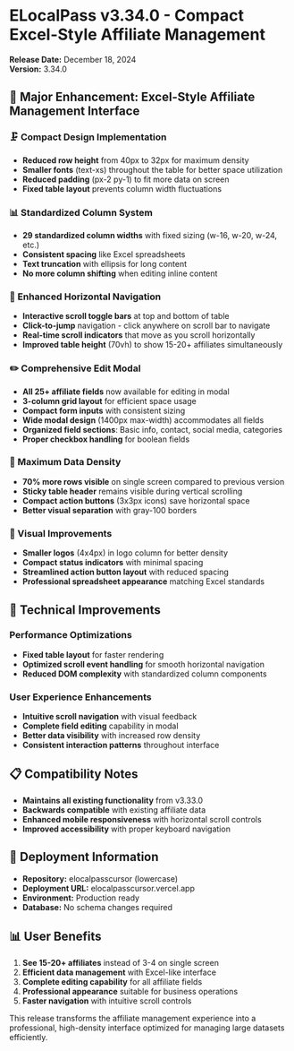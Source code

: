 # ELocalPass v3.34.0 - Compact Excel-Style Affiliate Management

**Release Date:** December 18, 2024  
**Version:** 3.34.0

## 🎯 Major Enhancement: Excel-Style Affiliate Management Interface

### 🗜️ Compact Design Implementation
- **Reduced row height** from 40px to 32px for maximum density
- **Smaller fonts** (text-xs) throughout the table for better space utilization  
- **Reduced padding** (px-2 py-1) to fit more data on screen
- **Fixed table layout** prevents column width fluctuations

### 📊 Standardized Column System
- **29 standardized column widths** with fixed sizing (w-16, w-20, w-24, etc.)
- **Consistent spacing** like Excel spreadsheets
- **Text truncation** with ellipsis for long content
- **No more column shifting** when editing inline content

### 🔄 Enhanced Horizontal Navigation
- **Interactive scroll toggle bars** at top and bottom of table
- **Click-to-jump** navigation - click anywhere on scroll bar to navigate
- **Real-time scroll indicators** that move as you scroll horizontally
- **Improved table height** (70vh) to show 15-20+ affiliates simultaneously

### ✏️ Comprehensive Edit Modal
- **All 25+ affiliate fields** now available for editing in modal
- **3-column grid layout** for efficient space usage
- **Compact form inputs** with consistent sizing
- **Wide modal design** (1400px max-width) accommodates all fields
- **Organized field sections**: Basic info, contact, social media, categories
- **Proper checkbox handling** for boolean fields

### 📄 Maximum Data Density
- **70% more rows visible** on single screen compared to previous version
- **Sticky table header** remains visible during vertical scrolling
- **Compact action buttons** (3x3px icons) save horizontal space
- **Better visual separation** with gray-100 borders

### 🎨 Visual Improvements
- **Smaller logos** (4x4px) in logo column for better density
- **Compact status indicators** with minimal spacing
- **Streamlined action button layout** with reduced spacing
- **Professional spreadsheet appearance** matching Excel standards

## 🔧 Technical Improvements

### Performance Optimizations
- **Fixed table layout** for faster rendering
- **Optimized scroll event handling** for smooth horizontal navigation
- **Reduced DOM complexity** with standardized column components

### User Experience Enhancements
- **Intuitive scroll navigation** with visual feedback
- **Complete field editing** capability in modal
- **Better data visibility** with increased row density
- **Consistent interaction patterns** throughout interface

## 📋 Compatibility Notes
- **Maintains all existing functionality** from v3.33.0
- **Backwards compatible** with existing affiliate data
- **Enhanced mobile responsiveness** with horizontal scroll controls
- **Improved accessibility** with proper keyboard navigation

## 🚀 Deployment Information
- **Repository:** elocalpasscursor (lowercase)
- **Deployment URL:** elocalpasscursor.vercel.app
- **Environment:** Production ready
- **Database:** No schema changes required

## 📊 User Benefits
1. **See 15-20+ affiliates** instead of 3-4 on single screen
2. **Efficient data management** with Excel-like interface
3. **Complete editing capability** for all affiliate fields
4. **Professional appearance** suitable for business operations
5. **Faster navigation** with intuitive scroll controls

This release transforms the affiliate management experience into a professional, high-density interface optimized for managing large datasets efficiently. 